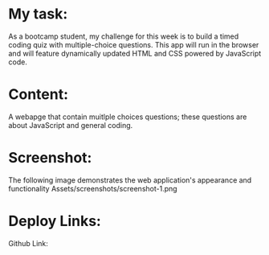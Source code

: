 # My task:
As a bootcamp student, my challenge for this week is to build a timed coding quiz with multiple-choice questions. This app will run in the browser and will feature dynamically updated HTML and CSS powered by JavaScript code. 



# Content:
A webapge that contain muitlple choices questions; these questions are about JavaScript and general coding. 

# Screenshot:

The following image demonstrates the web application's appearance and functionality
Assets/screenshots/screenshot-1.png

# Deploy Links:

Github Link: 
